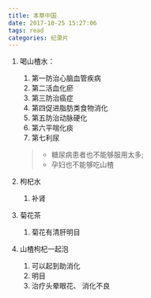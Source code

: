 ```yaml
---
title: 本草中国
date: 2017-10-25 15:27:06
tags: read
categories: 纪录片
---
```


1. 喝山楂水：
    1. 第一防治心脑血管疾病
    2. 第二活血化瘀
    3. 第三防治癌症
    4. 第四促进脂肪类食物消化
    5. 第五防治动脉硬化
    6. 第六平喘化痰
    7. 第七利尿

    > - 糖尿病患者也不能够服用太多;
    > - 孕妇也不能够吃山楂

2. 枸杞水
    1. 补肾
3. 菊花茶
    1. 菊花有清肝明目
4. 山楂枸杞一起泡
    1. 可以起到助消化
    2. 明目
    3. 治疗头晕眼花、 消化不良
